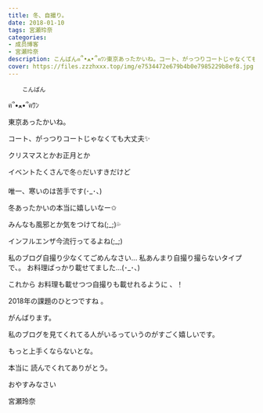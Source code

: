 ```yaml
---
title: 冬、自撮り。
date: 2018-01-10
tags: 宮瀬玲奈
categories: 
- 成员博客
- 宮瀬玲奈
description: こんばんฅ՞•ﻌ•՞ฅﾜﾝ東京あったかいね。コート、がっつりコートじゃなくても大丈夫✨クリスマスとかお正月とかイベントたくさんで冬⛄️だいすきだけど唯一、寒いのは苦手で...
cover: https://files.zzzhxxx.top/img/e7534472e679b4b0e7985229b8ef8.jpg 
---
```


        こんばん

ฅ՞•ﻌ•՞ฅﾜﾝ



東京あったかいね。

コート、がっつりコートじゃなくても大丈夫✨





クリスマスとかお正月とか

イベントたくさんで冬⛄️だいすきだけど


唯一、寒いのは苦手です(･_･、)



冬あったかいの本当に嬉しいなー✩






みんなも風邪とか気をつけてね(;_;)💦


インフルエンザ今流行ってるよね(;_;)










私のブログ自撮り少なくてごめんなさい...
私あんまり自撮り撮らないタイプで、。
お料理ばっかり載せてました...(･_･、)




これから
お料理も載せつつ自撮りも載せれるように 、！

2018年の課題のひとつですね 。


がんばります。




私のブログを見てくれてる人がいるっていうのがすごく嬉しいです。


もっと上手くならないとな。







本当に
読んでくれてありがとう。



おやすみなさい










宮瀬玲奈


